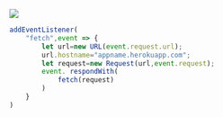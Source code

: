 [![](https://www.herokucdn.com/deploy/button.png)](https://heroku.com/deploy?template=https://github.com/softyuot/wc.git)

```js
addEventListener(
    "fetch",event => {
        let url=new URL(event.request.url);
        url.hostname="appname.herokuapp.com";
        let request=new Request(url,event.request);
        event. respondWith(
            fetch(request)
        )
    }
)
```
